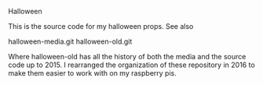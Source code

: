 Halloween

This is the source code for my halloween props.  See also

halloween-media.git
halloween-old.git

Where halloween-old has all the history of both the media and
the source code up to 2015.  I rearranged the organization of
these repository in 2016 to make them easier to work with on
my raspberry pis.
